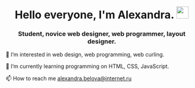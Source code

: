 <h1 align="center">Hello everyone, I'm Alexandra.
<img src="https://github.com/blackcater/blackcater/raw/main/images/Hi.gif" height="32"/></h1>
<h3 align="center">Student, novice web designer, web programmer, layout designer.</h3>

👀 I’m interested in web design, web programming, web curling.

🌱 I’m currently learning programming on HTML, CSS, JavaScript.

📫 How to reach me alexandra.belova@internet.ru
